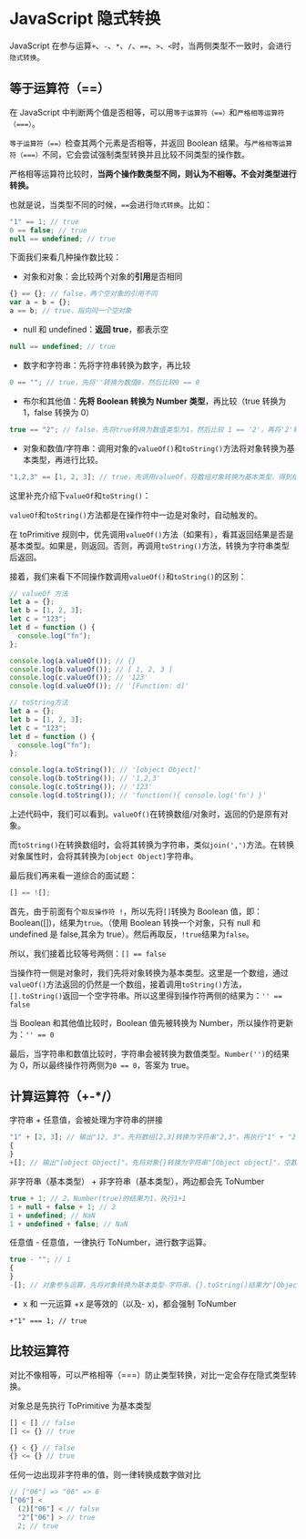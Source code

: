 # JavaScript 隐式转换

JavaScript 在参与运算`+`、`-`、`*`、`/`、`==`、`>`、`<`时，当两侧类型不一致时，会进行`隐式转换`。

## 等于运算符（==）

在 JavaScript 中判断两个值是否相等，可以用`等于运算符（==）`和`严格相等运算符（===）`。

`等于运算符（==）`检查其两个元素是否相等，并返回 Boolean 结果。与`严格相等运算符（===）`不同，它会尝试强制类型转换并且比较不同类型的操作数。

严格相等运算符比较时，**当两个操作数类型不同，则认为不相等。不会对类型进行转换。**

也就是说，当类型不同的时候，`==`会进行`隐式转换`。比如：

```js
"1" == 1; // true
0 == false; // true
null == undefined; // true
```

下面我们来看几种操作数比较：

- 对象和对象：会比较两个对象的**引用**是否相同

```js
{} == {}; // false，两个空对象的引用不同
var a = b = {};
a == b; // true，指向同一个空对象
```

- null 和 undefined：**返回 true**，都表示空

```js
null == undefined; // true
```

- 数字和字符串：先将字符串转换为数字，再比较

```js
0 == ""; // true，先将''转换为数值0，然后比较0 == 0
```

- 布尔和其他值：**先将 Boolean 转换为 Number 类型**，再比较（true 转换为 1，false 转换为 0）

```js
true == "2"; // false，先将true转换为数值类型为1，然后比较 1 == '2'，再将'2'转换为数字，最终 1 == 2。
```

- 对象和数值/字符串：调用对象的`valueOf()`和`toString()`方法将对象转换为基本类型，再进行比较。

```js
"1,2,3" == [1, 2, 3]; // true，先调用valueOf，将数组对象转换为基本类型，得到结果'1,2,3'。'1,2,3' == '1,2,3'
```

这里补充介绍下`valueOf`和`toString()`：

`valueOf`和`toString()`方法都是在操作符中一边是对象时，自动触发的。

在 toPrimitive 规则中，优先调用`valueOf()`方法（如果有），看其返回结果是否是基本类型。如果是，则返回。否则，再调用`toString()`方法，转换为字符串类型后返回。

接着，我们来看下不同操作数调用`valueOf()`和`toString()`的区别：

```js
// valueOf 方法
let a = {};
let b = [1, 2, 3];
let c = "123";
let d = function () {
  console.log("fn");
};

console.log(a.valueOf()); // {}
console.log(b.valueOf()); // [ 1, 2, 3 ]
console.log(c.valueOf()); // '123'
console.log(d.valueOf()); // '[Function: d]'

// toString方法
let a = {};
let b = [1, 2, 3];
let c = "123";
let d = function () {
  console.log("fn");
};

console.log(a.toString()); // '[object Object]'
console.log(b.toString()); // '1,2,3'
console.log(c.toString()); // '123'
console.log(d.toString()); // 'function(){ console.log('fn') }'
```

上述代码中，我们可以看到。`valueOf()`在转换数组/对象时，返回的仍是原有对象。

而`toString()`在转换数组时，会将其转换为字符串，类似`join(',')`方法。在转换对象属性时，会将其转换为`[object Object]`字符串。

最后我们再来看一道综合的面试题：

```js
[] == ![];
```

首先，由于前面有个`取反操作符 !`，所以先将`[]`转换为 Boolean 值，即：Boolean([])，结果为`true`。（使用 Boolean 转换一个对象，只有 null 和 undefined 是 false,其余为 true）。然后再取反，`!true`结果为`false`。

所以，我们接着比较等号两侧：`[] == false`

当操作符一侧是对象时，我们先将对象转换为基本类型。这里是一个数组，通过`valueOf()`方法返回的仍然是一个数组，接着调用`toString()`方法，`[].toString()`返回一个空字符串。所以这里得到操作符两侧的结果为：`'' == false`

当 Boolean 和其他值比较时，Boolean 值先被转换为 Number，所以操作符更新为：`'' == 0`

最后，当字符串和数值比较时，字符串会被转换为数值类型。`Number('')`的结果为 0，所以最终操作符两侧为`0 == 0`，答案为 true。

## 计算运算符（+-\*/）

字符串 + 任意值，会被处理为字符串的拼接

```js
"1" + [2, 3]; // 输出"12, 3"。先将数组[2,3]转换为字符串"2,3"。再执行"1" + "2,3"
{
}
+[]; // 输出"[object Object]"。先将对象{}转换为字符串"[Object object]"，空数组[]转换为字符串""，然后执行"[Object object]" + ""
```

非字符串（基本类型） + 非字符串（基本类型），两边都会先 ToNumber

```js
true + 1; // 2。Number(true)的结果为1，执行1+1
1 + null + false + 1; // 2
1 + undefined; // NaN
1 + undefined + false; // NaN
```

任意值 - 任意值，一律执行 ToNumber，进行数字运算。

```js
true - ""; // 1
{
}
-[]; // 对象参与运算，先将对象转换为基本类型-字符串。{}.toString()结果为"[Object object]"。数组同理，此时执行"[object Object]" - ""，再将两个字符串转换为数值计算。得到 NaN - 0
```

- x 和 一元运算 +x 是等效的（以及- x)，都会强制 ToNumber

```JS
+"1" === 1; // true
```

## 比较运算符

对比不像相等，可以严格相等（===）防止类型转换，对比一定会存在隐式类型转换。

对象总是先执行 ToPrimitive 为基本类型

```js
[] < [] // false
[] <= {} // true

{} < {} // false
{} <= {} // true
```

任何一边出现非字符串的值，则一律转换成数字做对比

```js
// ["06"] => "06" => 6
["06"] <
  (2)["06"] < // false
  "2"["06"] > // true
  2; // true
```
